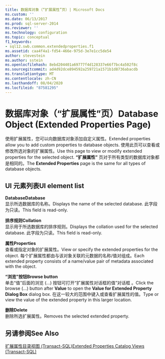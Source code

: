 ```yaml
---
title: 数据库对象（“扩展属性”页）| Microsoft Docs
ms.custom: ''
ms.date: 06/13/2017
ms.prod: sql-server-2014
ms.reviewer: ''
ms.technology: configuration
ms.topic: conceptual
f1_keywords:
- sql12.swb.common.extendedproperties.f1
ms.assetid: caa4f4a1-fd54-466e-975d-3e7e1cc5de54
author: stevestein
ms.author: sstein
ms.openlocfilehash: 8ebd204401a69777f4d128337e66f7bc4a502f8c
ms.sourcegitcommit: ad4d92dce894592a259721a1571b1d8736abacdb
ms.translationtype: MT
ms.contentlocale: zh-CN
ms.lasthandoff: 08/04/2020
ms.locfileid: "87581295"
---
```

# <a name="database-object-extended-properties-page"></a><span data-ttu-id="ed976-102">数据库对象（“扩展属性”页）</span><span class="sxs-lookup"><span data-stu-id="ed976-102">Database Object (Extended Properties Page)</span></span>
  <span data-ttu-id="ed976-103">使用扩展属性，您可以向数据库对象添加自定义属性。</span><span class="sxs-lookup"><span data-stu-id="ed976-103">Extended properties allow you to add custom properties to database objects.</span></span> <span data-ttu-id="ed976-104">使用此页可以查看或修改所选对象的扩展属性。</span><span class="sxs-lookup"><span data-stu-id="ed976-104">Use this page to view or modify extended properties for the selected object.</span></span> <span data-ttu-id="ed976-105">**“扩展属性”** 页对于所有类型的数据库对象都是相同的。</span><span class="sxs-lookup"><span data-stu-id="ed976-105">The **Extended Properties** page is the same for all types of database objects.</span></span>  
  
## <a name="ui-element-list"></a><span data-ttu-id="ed976-106">UI 元素列表</span><span class="sxs-lookup"><span data-stu-id="ed976-106">UI element list</span></span>  
 <span data-ttu-id="ed976-107">**Database**</span><span class="sxs-lookup"><span data-stu-id="ed976-107">**Database**</span></span>  
 <span data-ttu-id="ed976-108">显示所选数据库的名称。</span><span class="sxs-lookup"><span data-stu-id="ed976-108">Displays the name of the selected database.</span></span> <span data-ttu-id="ed976-109">此字段为只读。</span><span class="sxs-lookup"><span data-stu-id="ed976-109">This field is read-only.</span></span>  
  
 <span data-ttu-id="ed976-110">**排序规则**</span><span class="sxs-lookup"><span data-stu-id="ed976-110">**Collation**</span></span>  
 <span data-ttu-id="ed976-111">显示用于所选数据库的排序规则。</span><span class="sxs-lookup"><span data-stu-id="ed976-111">Displays the collation used for the selected database.</span></span> <span data-ttu-id="ed976-112">此字段为只读。</span><span class="sxs-lookup"><span data-stu-id="ed976-112">This field is read-only.</span></span>  
  
 <span data-ttu-id="ed976-113">**属性**</span><span class="sxs-lookup"><span data-stu-id="ed976-113">**Properties**</span></span>  
 <span data-ttu-id="ed976-114">查看或指定对象的扩展属性。</span><span class="sxs-lookup"><span data-stu-id="ed976-114">View or specify the extended properties for the object.</span></span> <span data-ttu-id="ed976-115">每个扩展属性都由与该对象关联的元数据的名称/值对组成。</span><span class="sxs-lookup"><span data-stu-id="ed976-115">Each extended property consists of a name/value pair of metadata associated with the object.</span></span>  
  
 <span data-ttu-id="ed976-116">**“浏览”按钮**</span><span class="sxs-lookup"><span data-stu-id="ed976-116">**Browse button**</span></span>  
 <span data-ttu-id="ed976-117">单击“值”后面的浏览 (…) 按钮可打开“扩展属性对话框的值”对话框 。</span><span class="sxs-lookup"><span data-stu-id="ed976-117">Click the browse (...) button after **Value** to open the **Value for Extended Property Dialog Box** dialog box.</span></span> <span data-ttu-id="ed976-118">在这一较大的范围中键入或查看扩展属性的值。</span><span class="sxs-lookup"><span data-stu-id="ed976-118">Type or view the value of the extended property in this larger location.</span></span>  
  
 <span data-ttu-id="ed976-119">**删除**</span><span class="sxs-lookup"><span data-stu-id="ed976-119">**Delete**</span></span>  
 <span data-ttu-id="ed976-120">删除所选扩展属性。</span><span class="sxs-lookup"><span data-stu-id="ed976-120">Removes the selected extended property.</span></span>  
  
## <a name="see-also"></a><span data-ttu-id="ed976-121">另请参阅</span><span class="sxs-lookup"><span data-stu-id="ed976-121">See Also</span></span>  
 [<span data-ttu-id="ed976-122">扩展属性目录视图 (Transact-SQL)</span><span class="sxs-lookup"><span data-stu-id="ed976-122">Extended Properties Catalog Views &#40;Transact-SQL&#41;</span></span>](/sql/relational-databases/system-catalog-views/extended-properties-catalog-views-sys-extended-properties)  
  
  
